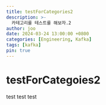 ```yaml
---
title: testForCategories2
description: >-
  카테고리를 테스트를 해보자.2
author: joo
date: 2024-03-24 13:00:00 +0800
categories: [Engineering, Kafka]
tags: [kafka]
pin: true
---
```


# testForCategoies2

test
test
test